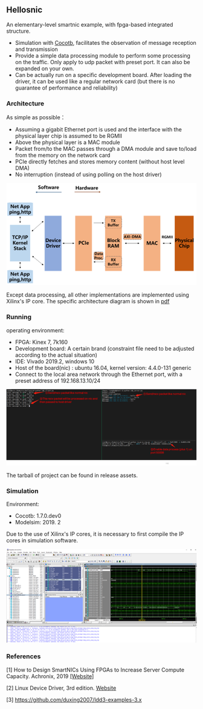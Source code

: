 ## Hellosnic
An elementary-level smartnic example, with fpga-based integrated structure. 

* Simulation with [Cocotb](https://www.cocotb.org/), facilitates the observation of message reception and transmission
* Provide a simple data processing module to perform some processing on the traffic. Only apply to udp packet with preset port.  It can also be expanded on your own.
* Can be actually run on a specific development board. After loading the driver, it can be used like a regular network card (but there is no guarantee of performance and reliability)

### Architecture

As simple as possible：

* Assuming a gigabit Ethernet port is used and the interface with the physical layer chip is assumed to be RGMII
* Above the physical layer is a MAC module
* Packet from/to the MAC passes through a DMA module and save to/load from the memory on the network card
* PCIe directly fetches and stores memory content (without host level DMA)
* No interruption (instead of using polling on the host driver)

![image-20230527222356935](arch/overview-en.png)

Except data processing, all other implementations are implemented using Xilinx's IP core. The specific architecture diagram is shown in [pdf](arch/system.pdf)

### Running

operating environment:

* FPGA: Kinex 7, 7k160
* Development board: A certain brand (constraint file  need to be adjusted according to the actual situation)
* IDE: Vivado 2019.2, windows 10
* Host of the board(nic) : ubuntu 16.04, kernel version: 4.4.0-131 generic
* Connect to the local area network through the Ethernet port, with a preset address of 192.168.13.10/24

![image-20230527223131908](img/exp-en.png)

The tarball of project can be found in release assets.

### Simulation

Environment:

* Cocotb: 1.7.0.dev0
* Modelsim: 2019. 2

Due to the use of Xilinx's IP cores, it is necessary to first compile the IP cores in simulation software.

![](img/sim.png)

### References

[1] How to Design SmartNICs Using FPGAs to Increase Server Compute Capacity. Achronix, 2019 [[Website]](https://www.achronix.com/sites/default/files/docs/How_to_Design_SmartNICs_Using_FPGAs_to_Increase_Server_Compute_Capacity_WP017.pdf)

[2] Linux Device Driver, 3rd edition. [Website](https://lwn.net/Kernel/LDD3/)

[3] https://github.com/duxing2007/ldd3-examples-3.x
